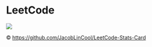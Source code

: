 # LeetCode

![](https://leetcard.jacoblin.cool/shafiq235?ext=heatmap)

&copy; https://github.com/JacobLinCool/LeetCode-Stats-Card
